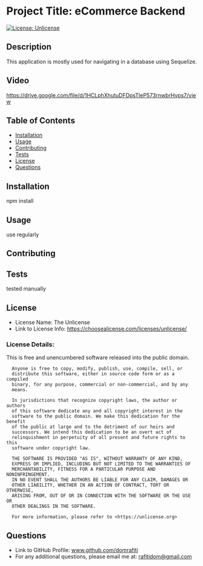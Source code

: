 # Project Title: eCommerce Backend

  [![License: Unlicense](https://img.shields.io/badge/license-Unlicense-blue.svg)](http://unlicense.org/)

## Description 

This application is mostly used for navigating in a database using Sequelize.

## Video

https://drive.google.com/file/d/1HCLphXhutuDFDpsTIeP573rnwbrHvps7/view

## Table of Contents
* [Installation](#installation)
* [Usage](#usage)
* [Contributing](#contributing)
* [Tests](#tests)
* [License](#license)
* [Questions](#questions)


## Installation

npm install

## Usage 

use regularly

## Contributing



## Tests

tested manually

## License
* License Name: The Unlicense
* Link to License Info: https://choosealicense.com/licenses/unlicense/

### License Details: 
This is free and unencumbered software released into the public domain.

      Anyone is free to copy, modify, publish, use, compile, sell, or
      distribute this software, either in source code form or as a compiled
      binary, for any purpose, commercial or non-commercial, and by any
      means.
      
      In jurisdictions that recognize copyright laws, the author or authors
      of this software dedicate any and all copyright interest in the
      software to the public domain. We make this dedication for the benefit
      of the public at large and to the detriment of our heirs and
      successors. We intend this dedication to be an overt act of
      relinquishment in perpetuity of all present and future rights to this
      software under copyright law.
      
      THE SOFTWARE IS PROVIDED "AS IS", WITHOUT WARRANTY OF ANY KIND,
      EXPRESS OR IMPLIED, INCLUDING BUT NOT LIMITED TO THE WARRANTIES OF
      MERCHANTABILITY, FITNESS FOR A PARTICULAR PURPOSE AND NONINFRINGEMENT.
      IN NO EVENT SHALL THE AUTHORS BE LIABLE FOR ANY CLAIM, DAMAGES OR
      OTHER LIABILITY, WHETHER IN AN ACTION OF CONTRACT, TORT OR OTHERWISE,
      ARISING FROM, OUT OF OR IN CONNECTION WITH THE SOFTWARE OR THE USE OR
      OTHER DEALINGS IN THE SOFTWARE.
      
      For more information, please refer to <https://unlicense.org>



## Questions
* Link to GitHub Profile: www.github.com/domrafiti
* For any additional questions, please email me at: rafitidom@gmail.com

